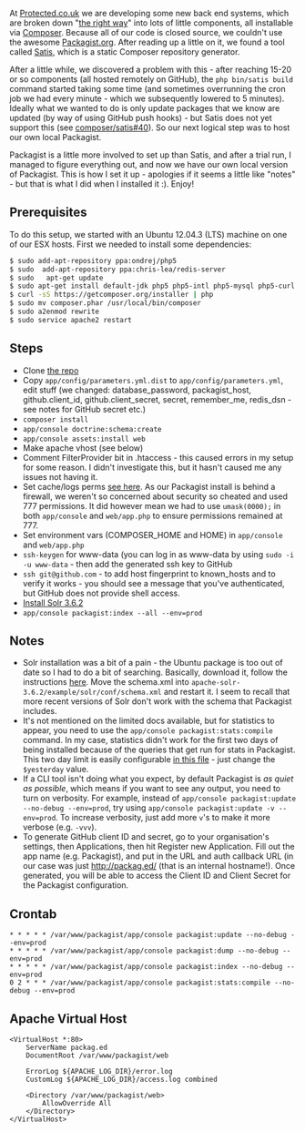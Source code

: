 At [Protected.co.uk](http://www.protected.co.uk/) we are developing some new back end systems, which are broken down "[the right way](http://www.phptherightway.com/)" into lots of little components, all installable via [Composer](http://getcomposer.org/). Because all of our code is closed source, we couldn't use the awesome [Packagist.org](https://packagist.org/). After reading up a little on it, we found a tool called [Satis](https://github.com/composer/satis), which is a static Composer repository generator.

After a little while, we discovered a problem with this - after reaching 15-20 or so components (all hosted remotely on GitHub), the `php bin/satis build` command started taking some time (and sometimes overrunning the cron job we had every minute - which we subsequently lowered to 5 minutes). Ideally what we wanted to do is only update packages that we know are updated (by way of using GitHub push hooks) - but Satis does not yet support this (see [composer/satis#40](https://github.com/composer/satis/issues/40)). So our next logical step was to host our own local Packagist.

Packagist is a little more involved to set up than Satis, and after a trial run, I managed to figure everything out, and now we have our own local version of Packagist. This is how I set it up - apologies if it seems a little like "notes" - but that is what I did when I installed it :). Enjoy! 

Prerequisites
--------
To do this setup, we started with an Ubuntu 12.04.3 (LTS) machine on one of our ESX hosts. First we needed to install some dependencies:

~~~ .bash
$ sudo add-apt-repository ppa:ondrej/php5
$ sudo  add-apt-repository ppa:chris-lea/redis-server
$ sudo   apt-get update
$ sudo apt-get install default-jdk php5 php5-intl php5-mysql php5-curl git mysql-server redis-server
$ curl -sS https://getcomposer.org/installer | php
$ sudo mv composer.phar /usr/local/bin/composer
$ sudo a2enmod rewrite
$ sudo service apache2 restart
~~~

Steps
-----
* Clone [the repo](https://github.com/composer/packagist)
* Copy `app/config/parameters.yml.dist` to `app/config/parameters.yml`, edit stuff (we changed: database_password, packagist_host, github.client_id, github.client_secret, secret, remember_me, redis_dsn - see notes for GitHub secret etc.)
* `composer install`
* `app/console doctrine:schema:create`
* `app/console assets:install web`
* Make apache vhost (see below)
* Comment FilterProvider bit in .htaccess - this caused errors in my setup for some reason. I didn't investigate this, but it hasn't caused me any issues not having it.
* Set cache/logs perms [see here](http://symfony.com/doc/current/book/installation.html#configuration-and-setup). As our Packagist install is behind a firewall, we weren't so concerned about security so cheated and used 777 permissions. It did however mean we had to use `umask(0000);` in both `app/console` and `web/app.php` to ensure permissions remained at 777.
* Set environment vars (COMPOSER_HOME and HOME) in `app/console` and `web/app.php`
* `ssh-keygen` for www-data (you can log in as www-data by using `sudo -i -u www-data` - then add the generated ssh key to GitHub
* `ssh git@github.com` - to add host fingerprint to known_hosts and to verify it works - you should see a message that you've authenticated, but GitHub does not provide shell access.
* [Install Solr 3.6.2](http://www.gazoakley.com/content/installing-apache-solr-3.6-3.x-ubuntu-debian)
* `app/console packagist:index --all --env=prod`

Notes
-----
* Solr installation was a bit of a pain - the Ubuntu package is too out of date so I had to do a bit of searching. Basically, download it, follow the instructions [here](http://www.gazoakley.com/content/installing-apache-solr-3.6-3.x-ubuntu-debian). Move the schema.xml into `apache-solr-3.6.2/example/solr/conf/schema.xml` and restart it. I seem to recall that more recent versions of Solr don't work with the schema that Packagist includes.
* It's not mentioned on the limited docs available, but for statistics to appear, you need to use the `app/console packagist:stats:compile` command. In my case, statistics didn't work for the first two days of being installed because of the queries that get run for stats in Packagist. This two day limit is easily configurable [in this file](https://github.com/composer/packagist/blob/b3154ce408a97d2695ba1fec6fb69b3c7aabb3a7/src/Packagist/WebBundle/Controller/WebController.php#L889) - just change the `$yesterday` value.
* If a CLI tool isn't doing what you expect, by default Packagist is *as quiet as possible*, which means if you want to see any output, you need to turn on verbosity. For example, instead of `app/console packagist:update --no-debug --env=prod`, try using `app/console packagist:update -v --env=prod`. To increase verbosity, just add more `v`'s to make it more verbose (e.g. `-vvv`).
* To generate GitHub client ID and secret, go to your organisation's settings, then Applications, then hit Register new Application. Fill out the app name (e.g. Packagist), and put in the URL and auth callback URL (in our case was just http://packag.ed/ (that is an internal hostname!). Once generated, you will be able to access the Client ID and Client Secret for the Packagist configuration.

Crontab
-------

~~~
* * * * * /var/www/packagist/app/console packagist:update --no-debug --env=prod
* * * * * /var/www/packagist/app/console packagist:dump --no-debug --env=prod
* * * * * /var/www/packagist/app/console packagist:index --no-debug --env=prod
0 2 * * * /var/www/packagist/app/console packagist:stats:compile --no-debug --env=prod
~~~

Apache Virtual Host
-------------------

~~~
<VirtualHost *:80>
	ServerName packag.ed
	DocumentRoot /var/www/packagist/web

	ErrorLog ${APACHE_LOG_DIR}/error.log
	CustomLog ${APACHE_LOG_DIR}/access.log combined

	<Directory /var/www/packagist/web>
		AllowOverride All
	</Directory>
</VirtualHost>
~~~